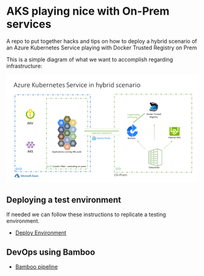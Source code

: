 # AKS playing nice with On-Prem services 

A repo to put together hacks and tips on how to deploy a hybrid scenario of an Azure Kubernetes Service playing with Docker Trusted Registry on Prem

This is a simple diagram of what we want to accomplish regarding infrastructure:

![Azure Kubernetes Service consuming services on premise](img/aks-hybrid-arch.png)


## Deploying a test environment

If needed we can follow these instructions to replicate a testing environment.

- [Deploy Environment](deploy-env/README-deploy.md)


## DevOps using Bamboo

- [Bamboo pipeline](devops/README-devops.md)


